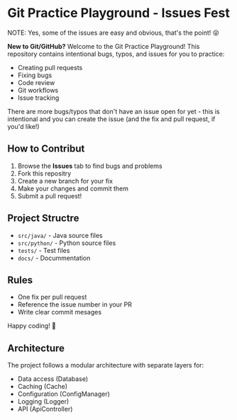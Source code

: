 # Git Practice Playground - Issues Fest

NOTE: Yes, some of the issues are easy and obvious, that's the point! 😝

**New to Git/GitHub?** Welcome to the Git Practice Playground! This repository contains intentional bugs, typos, and issues for you to practice:

- Creating pull requests
- Fixing bugs
- Code review
- Git workflows
- Issue tracking

There are more bugs/typos that don't have an issue open for yet - this is intentional and you can create the issue (and the fix and pull request, if you'd like!)

## How to Contribut

1. Browse the **Issues** tab to find bugs and problems
2. Fork this repositry
3. Create a new branch for your fix
4. Make your changes and commit them
5. Submit a pull request!

## Project Structre

- `src/java/` - Java source files
- `src/python/` - Python source files
- `tests/` - Test files
- `docs/` - Docummentation

## Rules

- One fix per pull request
- Reference the issue number in your PR
- Write clear commit mesages

Happy coding! 🚀

## Architecture

The project follows a modular architecture with separate layers for:

- Data access (Database)
- Caching (Cache)
- Configuration (ConfigManager)
- Logging (Logger)
- API (ApiController)
